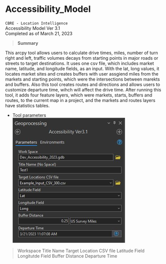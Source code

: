 # Accessibility_Model

`CBRE - Location Intelligence`
<br />Accessibility Model Ver 3.1
<br />Completed as of March 21, 2023
<br>

> **Summary** <br>
 
This arcpy tool allows users to calculate drive times, miles, number of turn right and left, traffic volumes
decays from starting points in major roads or streets to target destinations. It uses one csv file, which includes 
market name, latitude, and longitude fields, as an input. With the lat, long values, it locates market sites and 
creates buffers with user assgiend miles from the markets and starting points, which were the intersections between 
marekts and buffers. Also this tool creates routes and directions and allows users to customize departure time, 
wihch will affect the drive time. After running this tool, it adds four feature layers, which were markets, starts,
buffers and routes, to the current map in a project, and the markets and routes layers have statistics tables.

* Tool parameters <br>
![alt text](https://github.com/jeonghonkim/Accessibility_Model/blob/main/access_parameters.JPG) <br>
> Workspace
> Title Name
> Target Location CSV file
> Latitude Field
> Longitutde Field
> Buffer Distance
> Departure Time

 
